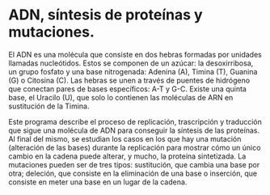 # ADN, síntesis de proteínas y mutaciones.
El ADN es una molécula que consiste en dos hebras formadas por unidades llamadas nucleótidos. Estos se componen de un azúcar: la desoxirribosa, un grupo fosfato y una base nitrogenada: Adenina (A), Timina (T), Guanina (G) o Citosina (C). Las hebras se unen a través de puentes de hidrógeno que conectan pares de bases específicos: A-T y G-C.
Existe una quinta base, el Uracilo (U), que solo lo contienen las moléculas de ARN en sustitución de la Timina.

Este programa describe el proceso de replicación, trascripción y traducción que sigue una molécula de ADN para conseguir la síntesis de las proteínas. 
Al final del mismo, se estudian los casos en los que hay una mutación (alteración de las bases) durante la replicación para mostrar cómo un único cambio en la cadena puede alterar, y mucho, la proteína sintetizada. La mutaciones pueden ser de tres tipos: sustitución, que cambia una base por otra; deleción, que consiste en la eliminación de una base o inserción, que consiste en meter una base en un lugar de la cadena.
